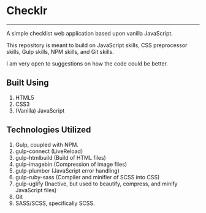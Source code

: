 # Checklr
---

A simple checklist web application based upon vanilla JavaScript.

This repository is meant to build on JavaScript skills, CSS preprocessor skills, Gulp skills, NPM skills, and Git skills.

I am very open to suggestions on how the code could be better.

## Built Using
1. HTML5
2. CSS3
3. (Vanilla) JavaScript

## Technologies Utilized
1. Gulp, coupled with NPM.
  1. gulp-connect (LiveReload)
  2. gulp-htmlbuild (Build of HTML files)
  3. gulp-imagebin (Compression of image files)
  4. gulp-plumber (JavaScript error handling)
  5. gulp-ruby-sass (Compiler and minifier of SCSS into CSS)
  6. gulp-uglify (Inactive, but used to beautify, compress, and minify JavaScript files)
2. Git
3. SASS/SCSS, specifically SCSS.
